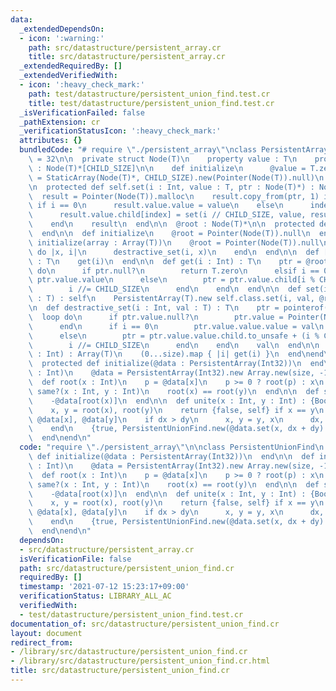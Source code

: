 ```yaml
---
data:
  _extendedDependsOn:
  - icon: ':warning:'
    path: src/datastructure/persistent_array.cr
    title: src/datastructure/persistent_array.cr
  _extendedRequiredBy: []
  _extendedVerifiedWith:
  - icon: ':heavy_check_mark:'
    path: test/datastructure/persistent_union_find.test.cr
    title: test/datastructure/persistent_union_find.test.cr
  _isVerificationFailed: false
  _pathExtension: cr
  _verificationStatusIcon: ':heavy_check_mark:'
  attributes: {}
  bundledCode: "# require \"./persistent_array\"\nclass PersistentArray(T)\n  CHILD_SIZE\
    \ = 32\n\n  private struct Node(T)\n    property value : T\n    property child\
    \ : Node(T)*[CHILD_SIZE]\n\n    def initialize\n      @value = T.zero\n      @child\
    \ = StaticArray(Node(T)*, CHILD_SIZE).new(Pointer(Node(T)).null)\n    end\n  end\n\
    \n  protected def self.set(i : Int, value : T, ptr : Node(T)*) : Node(T)*\n  \
    \  result = Pointer(Node(T)).malloc\n    result.copy_from(ptr, 1) if ptr\n   \
    \ if i == 0\n      result.value.value = value\n    else\n      index = i % CHILD_SIZE\n\
    \      result.value.child[index] = set(i // CHILD_SIZE, value, result.value.child[index])\n\
    \    end\n    result\n  end\n\n  @root : Node(T)*\n\n  protected def initialize(@root)\n\
    \  end\n\n  def initialize\n    @root = Pointer(Node(T)).null\n  end\n\n  def\
    \ initialize(array : Array(T))\n    @root = Pointer(Node(T)).null\n    array.each_with_index\
    \ do |x, i|\n      destractive_set(i, x)\n    end\n  end\n\n  def [](i : Int)\
    \ : T\n    get(i)\n  end\n\n  def get(i : Int) : T\n    ptr = @root\n    loop\
    \ do\n      if ptr.null?\n        return T.zero\n      elsif i == 0\n        return\
    \ ptr.value.value\n      else\n        ptr = ptr.value.child[i % CHILD_SIZE]\n\
    \        i //= CHILD_SIZE\n      end\n    end\n  end\n\n  def set(i : Int, val\
    \ : T) : self\n    PersistentArray(T).new self.class.set(i, val, @root)\n  end\n\
    \n  def destractive_set(i : Int, val : T) : T\n    ptr = pointerof(@root)\n  \
    \  loop do\n      if ptr.value.null?\n        ptr.value = Pointer(Node(T)).malloc\n\
    \      end\n      if i == 0\n        ptr.value.value.value = val\n        break\n\
    \      else\n        ptr = ptr.value.value.child.to_unsafe + (i % CHILD_SIZE)\n\
    \        i //= CHILD_SIZE\n      end\n    end\n    val\n  end\n\n  def to_a(size\
    \ : Int) : Array(T)\n    (0...size).map { |i| get(i) }\n  end\nend\n\nclass PersistentUnionFind\n\
    \  protected def initialize(@data : PersistentArray(Int32))\n  end\n\n  def initialize(size\
    \ : Int)\n    @data = PersistentArray(Int32).new Array.new(size, -1)\n  end\n\n\
    \  def root(x : Int)\n    p = @data[x]\n    p >= 0 ? root(p) : x\n  end\n\n  def\
    \ same?(x : Int, y : Int)\n    root(x) == root(y)\n  end\n\n  def size(x : Int)\n\
    \    -@data[root(x)]\n  end\n\n  def unite(x : Int, y : Int) : {Bool, PersistentUnionFind}\n\
    \    x, y = root(x), root(y)\n    return {false, self} if x == y\n    dx, dy =\
    \ @data[x], @data[y]\n    if dx > dy\n      x, y = y, x\n      dx, dy = dy, dx\n\
    \    end\n    {true, PersistentUnionFind.new(@data.set(x, dx + dy).set(y, x))}\n\
    \  end\nend\n"
  code: "require \"./persistent_array\"\n\nclass PersistentUnionFind\n  protected\
    \ def initialize(@data : PersistentArray(Int32))\n  end\n\n  def initialize(size\
    \ : Int)\n    @data = PersistentArray(Int32).new Array.new(size, -1)\n  end\n\n\
    \  def root(x : Int)\n    p = @data[x]\n    p >= 0 ? root(p) : x\n  end\n\n  def\
    \ same?(x : Int, y : Int)\n    root(x) == root(y)\n  end\n\n  def size(x : Int)\n\
    \    -@data[root(x)]\n  end\n\n  def unite(x : Int, y : Int) : {Bool, PersistentUnionFind}\n\
    \    x, y = root(x), root(y)\n    return {false, self} if x == y\n    dx, dy =\
    \ @data[x], @data[y]\n    if dx > dy\n      x, y = y, x\n      dx, dy = dy, dx\n\
    \    end\n    {true, PersistentUnionFind.new(@data.set(x, dx + dy).set(y, x))}\n\
    \  end\nend\n"
  dependsOn:
  - src/datastructure/persistent_array.cr
  isVerificationFile: false
  path: src/datastructure/persistent_union_find.cr
  requiredBy: []
  timestamp: '2021-07-12 15:23:17+09:00'
  verificationStatus: LIBRARY_ALL_AC
  verifiedWith:
  - test/datastructure/persistent_union_find.test.cr
documentation_of: src/datastructure/persistent_union_find.cr
layout: document
redirect_from:
- /library/src/datastructure/persistent_union_find.cr
- /library/src/datastructure/persistent_union_find.cr.html
title: src/datastructure/persistent_union_find.cr
---
```

